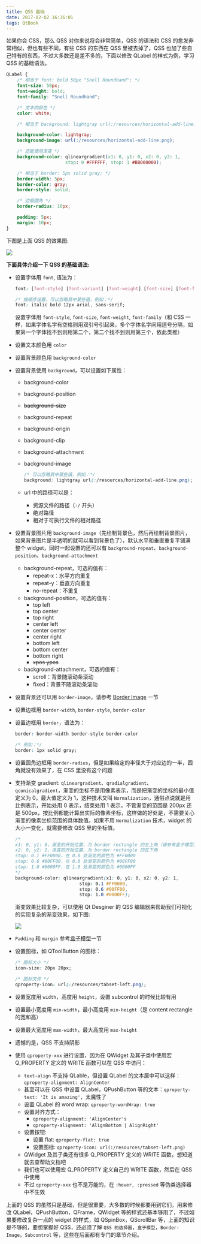 ```yaml
---
title: QSS 基础
date: 2017-02-02 16:36:01
tags: QtBook
---
```

如果你会 CSS，那么 QSS 对你来说将会非常简单，QSS 的语法和 CSS 的愈发非常相似，但也有些不同，有些 CSS 的东西在 QSS 里被去掉了，QSS 也加了些自己特有的东西，不过大多数还是差不多的，下面以修改 QLabel 的样式为例，学习 QSS 的基础语法。<!--more-->

```css
QLabel {
    /* 相当于 font: bold 50px "Snell Roundhand"; */
    font-size: 50px;
    font-weight: bold;
    font-family: "Snell Roundhand";

    /* 文本的颜色 */
    color: white;

    /* 相当于 background: lightgray url(:/resources/horizontal-add-line.png); */

    background-color: lightgray;
    background-image: url(:/resources/horizontal-add-line.png);

    /* 还能使用渐变 */
    background-color: qlineargradient(x1: 0, y1: 0, x2: 0, y2: 1,
                      stop: 0 #FFFFFF, stop: 1 #BB000000);

    /* 相当于 border: 5px solid gray; */	
    border-width: 5px;
    border-color: gray;
    border-style: solid;

    /* 边框圆角 */
    border-radius: 10px;

    padding: 5px;
    margin: 10px;
}
```
下图是上面 QSS 的效果图:

![](/img/qtbook/qss/QSS-Base-1.png)

**下面具体介绍一下 QSS 的基础语法:**

* 设置字体用 `font`, 语法为：

    ```css
    font: [font-style] [font-variant] [font-weight] [font-size] [font-family]
    
    /* 按顺序设置，可以忽略其中某些值，例如：*/
    font: italic bold 12px arial, sans-serif;
    ```

    设置字体用 `font-style`, `font-size`, `font-weight`, `font-family`（和 CSS 一样，如果字体名字有空格则用双引号引起来，多个字体名字间用逗号分隔，如果第一个字体找不到则用第二个，第二个找不到则用第三个，依此类推）

* 设置文本颜色用 `color`

* 设置背景颜色用 `background-color`

* 设置背景使用 `background`，可以设置如下属性：
    * background-color
    * background-position
    * ~~background-size~~
    * background-repeat
    * background-origin
    * background-clip
    * background-attachment
    * background-image 

        ```css
        /* 可以忽略其中某些值，例如：*/
        background: lightgray url(:/resources/horizontal-add-line.png);
        ```
    * url 中的路径可以是：
        * 资源文件的路径（`:/` 开头）
        * 绝对路径
        * 相对于可执行文件的相对路径

* 设置背景图片用 `background-image`（先绘制背景色，然后再绘制背景图片，如果背景图片是半透明的就可以看到背景色了），默认水平和垂直重复平铺满整个 widget，同时一起设置的还可以有 `background-repeat`、`background-position`、`background-attachment`
    * background-repeat，可选的值有：
        * repeat-x：水平方向重复
        * repeat-y：垂直方向重复
        * no-repeat：不重复
    * background-position，可选的值有：
        * top left
        * top center
        * top right
        * center left
        * center center
        * center right
        * bottom left
        * bottom center
        * bottom right
        * ~~xpos ypos~~
    * background-attachment，可选的值有：
        * scroll：背景随滚动条滚动
        * fixed：背景不随滚动条滚动

* 设置背景还可以用 `border-image`，请参考 [Border Image](/qtbook-qss-border-image) 一节

* 设置边框用 `border-width`, `border-style`, `border-color`

* 设置边框用 `border`，语法为：

    ```css
    border: border-width border-style border-color
    
    /* 例如：*/
    border: 1px solid gray;
    ```

* 设置圆角边框用 `border-radius`，但是如果给定的半径大于对应边的一半，圆角就没有效果了，在 CSS 里没有这个问题

* 支持渐变 gradient: `qlineargradient`、`qradialgradient`、`qconicalgradient`，渐变的坐标不是用像素表示，而是把渐变的坐标的最小值定义为 0，最大值定义为 1，这种技术又叫 `Normalization`，通俗点说就是用比例表示，开始处用 0 表示，结束处用 1 表示，不管渐变的范围是 200px 还是 500px，按比例都能计算出实际的像素坐标，这样做的好处是，不需要关心渐变的像素坐标范围的具体数值。如果不用 `Normalization` 技术，widget 的大小一变化，就需要修改 QSS 里的坐标值。

    ```css
    /* 
    x1: 0, y1: 0，渐变的开始位置，为 border rectangle 的左上角（请参考盒子模型）
    x2: 0, y2: 1，渐变的开始位置，为 border rectangle 的左下角
    stop: 0.1 #FF0000，在 0.0 处渐变的颜色为 #FF0000
    stop: 0.6 #00FF00，在 0.6 处渐变的颜色为 #00FF00
    stop: 1.0 #0000FF，在 1.0 处渐变的颜色为 #0000FF
    */
    background-color: qlineargradient(x1: 0, y1: 0, x2: 0, y2: 1,
                            stop: 0.1 #FF0000, 
                            stop: 0.6 #00FF00,
                            stop: 1.0 #0000FF);
    ```
    渐变效果比较复杂，可以使用 Qt Desginer 的 QSS 编辑器来帮助我们可视化的实现复杂的渐变效果，如下图:

    ![](/img/qtbook/qss/QSS-Base-2.png)

* `Padding` 和 `margin` 参考[盒子模型](/qtbook-qss-boxmodel)一节

* 设置图标，如 QToolButton 的图标：

    ```css
    /* 图标大小 */
    icon-size: 20px 20px;
    
    /* 图标文件 */
    qproperty-icon: url(:/resources/tabset-left.png);
    ```

* 设置宽度用 `width`，高度用 `height`，设置 subcontrol 的时候比较有用

* 设置最小宽度用 `min-width`，最小高度用 `min-height`（是 content rectangle 的宽和高）

* 设置最大宽度用 `max-width`，最大高度用 `max-height`

* 遗憾的是，QSS 不支持阴影

* 使用 `qproperty-xxx` 进行设置，因为在 QWidget 及其子类中使用宏 Q_PROPERTY 定义的 WRITE 函数可以在 QSS 中访问：

    * `text-align` 不支持 QLable，但设置 QLabel 的文本居中可以这样：`qproperty-alignment: AlignCenter`
    * 甚至可以在 QSS 中设置 QLabel，QPushButton 等的文本：`qproperty-text: 'It is amazing'`，太魔性了
    * 设置 QLabel 的 word wrap: `qproperty-wordWrap: true`
    * 设置对齐方式：
      * `qproperty-alignment: 'AlignCenter's`
      * `qproperty-alignment: 'AlignBottom | AlignRight'`
    * 设置按钮:
      * 设置 flat: `qproperty-flat: true`
      * 设置图标: `qproperty-icon: url(:/resources/tabset-left.png)`
    * QWidget 及其子类还有很多 Q_PROPERTY 定义的 WRITE 函数，想知道就去查帮助文档吧
    * 我们也可以使用宏 Q_PROPERTY 定义自己的 WRITE 函数，然后在 QSS 中使用
    * 不过 `qproperty-xxx` 也不是万能的，在 `:hover, :pressed` 等伪类选择器中不生效

上面的 QSS 的虽然只是基础，但是很重要，大多数的时候都要用到它们，用来修改 QLabel，QPushButton，QFrame，QWidget 等的样式还基本够用了，不过如果要修改复杂一点的 widget 的样式，如 QSpinBox，QScrollBar 等，上面的知识是不够的，要想掌握好 QSS，还必须了解 `QSS 的选择器`，`盒子模型`，`Border-Image`，`Subcontrol` 等，这些在后面都有专门的章节介绍。
